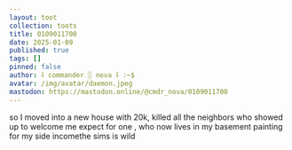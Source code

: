 ```yaml
---
layout: toot
collection: toots
title: 0109011700
date: 2025-01-09
published: true
tags: []
pinned: false
author: ⸸ commander ░ nova ⸸ :~$
avatar: /img/avatar/daemon.jpeg
mastodon: https://mastodon.online/@cmdr_nova/0109011700
---
```


so I moved into a new house with 20k, killed all the neighbors who showed up to welcome me expect for one , who now lives in my basement painting for my side incomethe sims is wild
